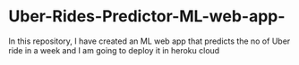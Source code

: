 # Uber-Rides-Predictor-ML-web-app-
In this repository, I have created an ML web app that predicts the no of Uber ride in a week and I am going to deploy it in heroku cloud
